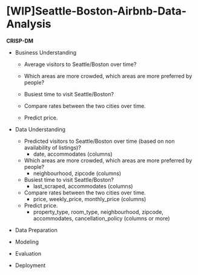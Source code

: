 # [WIP]Seattle-Boston-Airbnb-Data-Analysis


**CRISP-DM**

* Business Understanding
 
   * Average visitors to Seattle/Boston over time?

   * Which areas are more crowded, which areas are more preferred by people?

   * Busiest time to visit Seattle/Boston?

   * Compare rates between the two cities over time.

   * Predict price.
 
    
* Data Understanding

   * Predicted visitors to Seattle/Boston over time 
   (based on non availability of listings)?
     - date, accommodates (columns)
   * Which areas are more crowded, which areas are more preferred by people?
     - neighbourhood, zipcode (columns)
   * Busiest time to visit Seattle/Boston?
     - last_scraped, accommodates (columns)
   * Compare rates between the two cities over time.
     - price, weekly_price, monthly_price (columns)
   * Predict price.
     - property_type, room_type, neighbourhood, zipcode, accommodates, 
     cancellation_policy (columns or more)

* Data Preparation

* Modeling

* Evaluation

* Deployment
 
 

